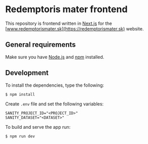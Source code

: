 # Redemptoris mater frontend

This repository is frontend written in [Next.js](https://nextjs.org/) for
the [www.redemptorismater.sk](https://redemptorismater.sk) website.

## General requirements

Make sure you have [Node.js](https://nodejs.org/en/) and
[npm](https://www.npmjs.com/) installed.

## Development

To install the dependencies, type the following:

```
$ npm install
```

Create `.env` file and set the following variables:

```
SANITY_PROJECT_ID="<PROJECT_ID>"
SANITY_DATASET="<DATASET>"
```

To build and serve the app run:

```
$ npm run dev
```
